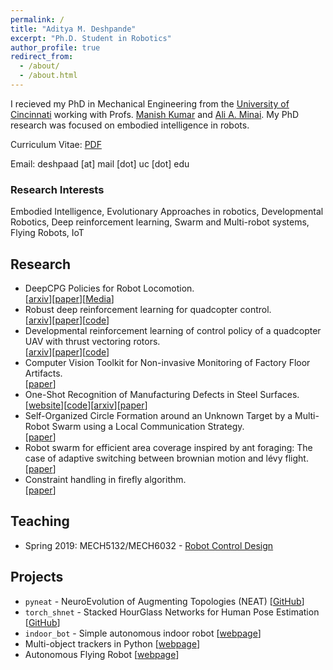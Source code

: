 ```yaml
---
permalink: /
title: "Aditya M. Deshpande"
excerpt: "Ph.D. Student in Robotics"
author_profile: true
redirect_from:
  - /about/
  - /about.html
---
```


I recieved my PhD in Mechanical Engineering from the [University of Cincinnati](https://www.uc.edu/) working with Profs. [Manish Kumar](https://researchdirectory.uc.edu/p/kumarmu) and [Ali A. Minai](https://eecs.ceas.uc.edu/~aminai/). My PhD research was focused on embodied intelligence in robots.

Curriculum Vitae: [PDF](https://adipandas.github.io/files/aditya-cv-web.pdf)

Email: deshpaad [at] mail [dot] uc [dot] edu

### Research Interests
Embodied Intelligence, Evolutionary Approaches in robotics, Developmental Robotics, Deep reinforcement learning, Swarm and Multi-robot systems, Flying Robots, IoT

<!-- <div style="width:200px; margin-left: 30px;">
  <script type="text/javascript" id="clstr_globe" src="//clustrmaps.com/globe.js?d=RomffCBzeTvdhyrehWJhIAqA83-h6kNUj-rSlcO6ryE"></script>
</div> -->

## Research
* DeepCPG Policies for Robot Locomotion.  
  [[arxiv](https://arxiv.org/abs/2302.13191)][[paper](https://doi.org/10.1109/TCDS.2023.3250393)][[Media](https://youtu.be/QHT_sm7OgWY)]
* Robust deep reinforcement learning for quadcopter control.  
  [[arxiv](https://arxiv.org/abs/2111.03915)][[paper](https://doi.org/10.1016/j.ifacol.2021.11.158)][[code](https://github.com/adipandas/gym_multirotor)]
* Developmental reinforcement learning of control policy of a quadcopter UAV with thrust vectoring rotors.  
  [[arxiv](https://arxiv.org/abs/2007.07793)][[paper](https://asmedigitalcollection.asme.org/DSCC/proceedings/DSCC2020/84287/V002T36A011/1096589)][[code](https://github.com/adipandas/gym_multirotor)]
* Computer Vision Toolkit for Non-invasive Monitoring of Factory Floor Artifacts.  
  [[paper](https://www.sciencedirect.com/science/article/pii/S2351978920315936)]
* One-Shot Recognition of Manufacturing Defects in Steel Surfaces.  
  [[website](https://adipandas.github.io/one-shot-steel-surfaces/)][[code](https://github.com/adipandas/one-shot-steel-surfaces)][[arxiv](https://arxiv.org/abs/2005.05815)][[paper](https://www.sciencedirect.com/science/article/pii/S2351978920315985?via%3Dihub)]
* Self-Organized Circle Formation around an Unknown Target by a Multi-Robot Swarm using a Local Communication Strategy.  
  [[paper](https://adipandas.github.io/publications/2018-06-27-self-organized/)]
* Robot swarm for efficient area coverage inspired by ant foraging: The case of adaptive switching between brownian motion and lévy flight.  
  [[paper](https://adipandas.github.io/publications/2017-10-11-antlevy/)]
* Constraint handling in firefly algorithm.  
  [[paper](https://adipandas.github.io/publications/2013-06-13-firefly/)]


## Teaching
* Spring 2019: MECH5132/MECH6032 - [Robot Control Design](https://adipandas.github.io/teaching/2019-spring-teaching-1)

## Projects

* ``pyneat`` - NeuroEvolution of Augmenting Topologies (NEAT) [[GitHub](https://github.com/adipandas/pyneat)]
* ``torch_shnet`` - Stacked HourGlass Networks for Human Pose Estimation [[GitHub](https://github.com/adipandas/torch_shnet)] 
*  ``indoor_bot`` - Simple autonomous indoor robot [[webpage](https://adipandas.github.io/indoor_bot/)]
* Multi-object trackers in Python [[webpage](https://adipandas.github.io/multi-object-tracker/)]
* Autonomous Flying Robot [[webpage](https://adipandas.github.io/portfolio/flyingrobot/)]
